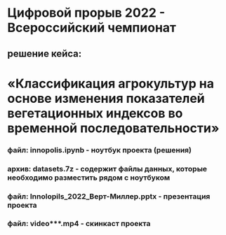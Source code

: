 # Цифровой прорыв 2022 - Всероссийский чемпионат

## решение кейса:

# «Классификация агрокультур на основе изменения показателей вегетационных индексов во временной последовательности»


### файл: innopolis.ipynb - ноутбук проекта (решения)

### архив: datasets.7z - содержит файлы данных, которые необходимо разместить рядом с ноутбуком

### файл: Innolopils_2022_Верт-Миллер.pptx - презентация проекта

### файл: video***.mp4 - скинкаст проекта

 
